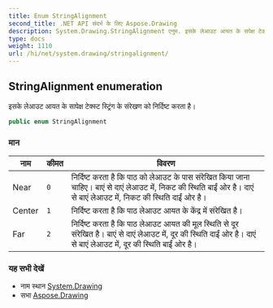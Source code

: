 ```yaml
---
title: Enum StringAlignment
second_title: .NET API संदर्भ के लिए Aspose.Drawing
description: System.Drawing.StringAlignment एनुम. इसके लेआउट आयत के सपेक्ष टेक्स्ट स्ट्रंग के संरेखण क नर्दष्ट करत है
type: docs
weight: 1110
url: /hi/net/system.drawing/stringalignment/
---
```

## StringAlignment enumeration

इसके लेआउट आयत के सापेक्ष टेक्स्ट स्ट्रिंग के संरेखण को निर्दिष्ट करता है।

```csharp
public enum StringAlignment
```

### मान

| नाम | कीमत | विवरण |
| --- | --- | --- |
| Near | `0` | निर्दिष्ट करता है कि पाठ को लेआउट के पास संरेखित किया जाना चाहिए। बाएं से दाएं लेआउट में, निकट की स्थिति बाईं ओर है। दाएं से बाएं लेआउट में, निकट की स्थिति दाईं ओर है। |
| Center | `1` | निर्दिष्ट करता है कि पाठ लेआउट आयत के केंद्र में संरेखित है। |
| Far | `2` | निर्दिष्ट करता है कि पाठ लेआउट आयत की मूल स्थिति से दूर संरेखित है। बाएं से दाएं लेआउट में, दूर की स्थिति दाईं ओर है। दाएं से बाएं लेआउट में, दूर की स्थिति बाईं ओर है। |

### यह सभी देखें

* नाम स्थान [System.Drawing](../../system.drawing/)
* सभा [Aspose.Drawing](../../)


